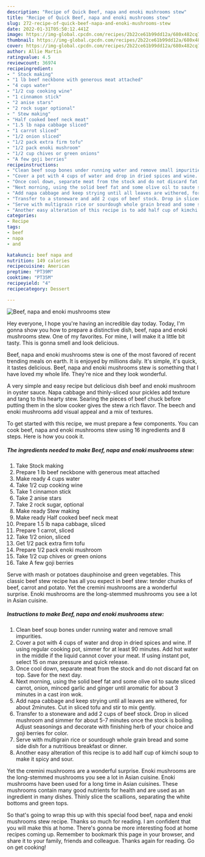 ```yaml
---
description: "Recipe of Quick Beef, napa and enoki mushrooms stew"
title: "Recipe of Quick Beef, napa and enoki mushrooms stew"
slug: 272-recipe-of-quick-beef-napa-and-enoki-mushrooms-stew
date: 2022-01-31T05:50:12.441Z
image: https://img-global.cpcdn.com/recipes/2b22ce61b99dd12a/680x482cq70/beef-napa-and-enoki-mushrooms-stew-recipe-main-photo.jpg
thumbnail: https://img-global.cpcdn.com/recipes/2b22ce61b99dd12a/680x482cq70/beef-napa-and-enoki-mushrooms-stew-recipe-main-photo.jpg
cover: https://img-global.cpcdn.com/recipes/2b22ce61b99dd12a/680x482cq70/beef-napa-and-enoki-mushrooms-stew-recipe-main-photo.jpg
author: Allie Martin
ratingvalue: 4.5
reviewcount: 36974
recipeingredient:
- " Stock making"
- "1 lb beef neckbone with generous meat attached"
- "4 cups water"
- "1/2 cup cooking wine"
- "1 cinnamon stick"
- "2 anise stars"
- "2 rock sugar optional"
- " Stew making"
- "Half cooked beef neck meat"
- "1.5 lb napa cabbage sliced"
- "1 carrot sliced"
- "1/2 onion sliced"
- "1/2 pack extra firm tofu"
- "1/2 pack enoki mushroom"
- "1/2 cup chives or green onions"
- "A few goji berries"
recipeinstructions:
- "Clean beef soup bones under running water and remove small impurities."
- "Cover a pot with 4 cups of water and drop in dried spices and wine. If using regular cooking pot, simmer for at least 90 minutes. Add hot water in the middle if the liquid cannot cover your meat. If using instant pot, select 15 on max pressure and quick release."
- "Once cool down, separate meat from the stock and do not discard fat on top. Save for the next day."
- "Next morning, using the solid beef fat and some olive oil to saute sliced carrot, onion, minced garlic and ginger until aromatic for about 3 minutes in a cast iron wok."
- "Add napa cabbage and keep strying until all leaves are withered, for about 2minutes. Cut in sliced tofu and stir to mix gently."
- "Transfer to a stoneware and add 2 cups of beef stock. Drop in sliced mushroom and simmer for about 5-7 minutes once the stock is boiling. Adjust seasonings and decorate with finishing herb of your choice and goji berries for color."
- "Serve with multigrain rice or sourdough whole grain bread and some side dish for a nutritious breakfast or dinner."
- "Another easy alteration of this recipe is to add half cup of kimchi soup to make it spicy and sour."
categories:
- Recipe
tags:
- beef
- napa
- and

katakunci: beef napa and 
nutrition: 149 calories
recipecuisine: American
preptime: "PT39M"
cooktime: "PT35M"
recipeyield: "4"
recipecategory: Dessert

---
```



![Beef, napa and enoki mushrooms stew](https://img-global.cpcdn.com/recipes/2b22ce61b99dd12a/680x482cq70/beef-napa-and-enoki-mushrooms-stew-recipe-main-photo.jpg)

Hey everyone, I hope you're having an incredible day today. Today, I'm gonna show you how to prepare a distinctive dish, beef, napa and enoki mushrooms stew. One of my favorites. For mine, I will make it a little bit tasty. This is gonna smell and look delicious.

Beef, napa and enoki mushrooms stew is one of the most favored of recent trending meals on earth. It is enjoyed by millions daily. It's simple, it's quick, it tastes delicious. Beef, napa and enoki mushrooms stew is something that I have loved my whole life. They're nice and they look wonderful.

A very simple and easy recipe but delicious dish beef and enoki mushroom in oyster sauce. Napa cabbage and thinly-sliced sour pickles add texture and tang to this hearty stew. Searing the pieces of beef chuck before putting them in the slow cooker gives the stew a rich flavor. The beech and enoki mushrooms add visual appeal and a mix of textures.


To get started with this recipe, we must prepare a few components. You can cook beef, napa and enoki mushrooms stew using 16 ingredients and 8 steps. Here is how you cook it.

<!--inarticleads1-->

##### The ingredients needed to make Beef, napa and enoki mushrooms stew:

1. Take  Stock making
1. Prepare 1 lb beef neckbone with generous meat attached
1. Make ready 4 cups water
1. Take 1/2 cup cooking wine
1. Take 1 cinnamon stick
1. Take 2 anise stars
1. Take 2 rock sugar, optional
1. Make ready  Stew making
1. Make ready Half cooked beef neck meat
1. Prepare 1.5 lb napa cabbage, sliced
1. Prepare 1 carrot, sliced
1. Take 1/2 onion, sliced
1. Get 1/2 pack extra firm tofu
1. Prepare 1/2 pack enoki mushroom
1. Take 1/2 cup chives or green onions
1. Take A few goji berries


Serve with mash or potatoes dauphinoise and green vegetables. This classic beef stew recipe has all you expect in beef stew: tender chunks of beef, carrot and potato. Yet the cremini mushrooms are a wonderful surprise. Enoki mushrooms are the long-stemmed mushrooms you see a lot in Asian cuisine. 

<!--inarticleads2-->

##### Instructions to make Beef, napa and enoki mushrooms stew:

1. Clean beef soup bones under running water and remove small impurities.
1. Cover a pot with 4 cups of water and drop in dried spices and wine. If using regular cooking pot, simmer for at least 90 minutes. Add hot water in the middle if the liquid cannot cover your meat. If using instant pot, select 15 on max pressure and quick release.
1. Once cool down, separate meat from the stock and do not discard fat on top. Save for the next day.
1. Next morning, using the solid beef fat and some olive oil to saute sliced carrot, onion, minced garlic and ginger until aromatic for about 3 minutes in a cast iron wok.
1. Add napa cabbage and keep strying until all leaves are withered, for about 2minutes. Cut in sliced tofu and stir to mix gently.
1. Transfer to a stoneware and add 2 cups of beef stock. Drop in sliced mushroom and simmer for about 5-7 minutes once the stock is boiling. Adjust seasonings and decorate with finishing herb of your choice and goji berries for color.
1. Serve with multigrain rice or sourdough whole grain bread and some side dish for a nutritious breakfast or dinner.
1. Another easy alteration of this recipe is to add half cup of kimchi soup to make it spicy and sour.


Yet the cremini mushrooms are a wonderful surprise. Enoki mushrooms are the long-stemmed mushrooms you see a lot in Asian cuisine. Enoki mushrooms have been used for a long time in Asian cuisines. These mushrooms contain many good nutrients for health and are used as an ingredient in many dishes. Thinly slice the scallions, separating the white bottoms and green tops. 

So that's going to wrap this up with this special food beef, napa and enoki mushrooms stew recipe. Thanks so much for reading. I am confident that you will make this at home. There's gonna be more interesting food at home recipes coming up. Remember to bookmark this page in your browser, and share it to your family, friends and colleague. Thanks again for reading. Go on get cooking!
